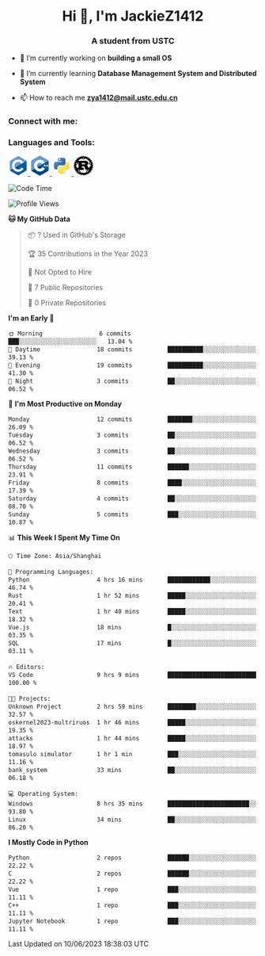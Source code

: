 <h1 align="center">Hi 👋, I'm JackieZ1412</h1>
<h3 align="center">A student from USTC</h3>

- 🔭 I’m currently working on **building a small OS**

- 🌱 I’m currently learning **Database Management System and Distributed System**

- 📫 How to reach me **zya1412@mail.ustc.edu.cn**

<h3 align="left">Connect with me:</h3>
<p align="left">
</p>

<h3 align="left">Languages and Tools:</h3>
<p align="left"> <a href="https://www.cprogramming.com/" target="_blank" rel="noreferrer"> <img src="https://raw.githubusercontent.com/devicons/devicon/master/icons/c/c-original.svg" alt="c" width="40" height="40"/> </a> <a href="https://www.w3schools.com/cpp/" target="_blank" rel="noreferrer"> <img src="https://raw.githubusercontent.com/devicons/devicon/master/icons/cplusplus/cplusplus-original.svg" alt="cplusplus" width="40" height="40"/> </a> <a href="https://www.python.org" target="_blank" rel="noreferrer"> <img src="https://raw.githubusercontent.com/devicons/devicon/master/icons/python/python-original.svg" alt="python" width="40" height="40"/> </a> <a href="https://www.rust-lang.org" target="_blank" rel="noreferrer"> <img src="https://raw.githubusercontent.com/devicons/devicon/master/icons/rust/rust-plain.svg" alt="rust" width="40" height="40"/> </a> </p>



<!--START_SECTION:waka-->
![Code Time](http://img.shields.io/badge/Code%20Time-431%20hrs%2051%20mins-blue)

![Profile Views](http://img.shields.io/badge/Profile%20Views-0-blue)

**🐱 My GitHub Data** 

> 📦 ? Used in GitHub's Storage 
 > 
> 🏆 35 Contributions in the Year 2023
 > 
> 🚫 Not Opted to Hire
 > 
> 📜 7 Public Repositories 
 > 
> 🔑 0 Private Repositories 
 > 
**I'm an Early 🐤** 

```text
🌞 Morning                6 commits           ███░░░░░░░░░░░░░░░░░░░░░░   13.04 % 
🌆 Daytime                18 commits          ██████████░░░░░░░░░░░░░░░   39.13 % 
🌃 Evening                19 commits          ██████████░░░░░░░░░░░░░░░   41.30 % 
🌙 Night                  3 commits           ██░░░░░░░░░░░░░░░░░░░░░░░   06.52 % 
```
📅 **I'm Most Productive on Monday** 

```text
Monday                   12 commits          ███████░░░░░░░░░░░░░░░░░░   26.09 % 
Tuesday                  3 commits           ██░░░░░░░░░░░░░░░░░░░░░░░   06.52 % 
Wednesday                3 commits           ██░░░░░░░░░░░░░░░░░░░░░░░   06.52 % 
Thursday                 11 commits          ██████░░░░░░░░░░░░░░░░░░░   23.91 % 
Friday                   8 commits           ████░░░░░░░░░░░░░░░░░░░░░   17.39 % 
Saturday                 4 commits           ██░░░░░░░░░░░░░░░░░░░░░░░   08.70 % 
Sunday                   5 commits           ███░░░░░░░░░░░░░░░░░░░░░░   10.87 % 
```


📊 **This Week I Spent My Time On** 

```text
🕑︎ Time Zone: Asia/Shanghai

💬 Programming Languages: 
Python                   4 hrs 16 mins       ████████████░░░░░░░░░░░░░   46.74 % 
Rust                     1 hr 52 mins        █████░░░░░░░░░░░░░░░░░░░░   20.41 % 
Text                     1 hr 40 mins        █████░░░░░░░░░░░░░░░░░░░░   18.32 % 
Vue.js                   18 mins             █░░░░░░░░░░░░░░░░░░░░░░░░   03.35 % 
SQL                      17 mins             █░░░░░░░░░░░░░░░░░░░░░░░░   03.11 % 

🔥 Editors: 
VS Code                  9 hrs 9 mins        █████████████████████████   100.00 % 

🐱‍💻 Projects: 
Unknown Project          2 hrs 59 mins       ████████░░░░░░░░░░░░░░░░░   32.57 % 
oskernel2023-multriruos  1 hr 46 mins        █████░░░░░░░░░░░░░░░░░░░░   19.35 % 
attacks                  1 hr 44 mins        █████░░░░░░░░░░░░░░░░░░░░   18.97 % 
tomasulo simulator       1 hr 1 min          ███░░░░░░░░░░░░░░░░░░░░░░   11.16 % 
bank_system              33 mins             ██░░░░░░░░░░░░░░░░░░░░░░░   06.18 % 

💻 Operating System: 
Windows                  8 hrs 35 mins       ███████████████████████░░   93.80 % 
Linux                    34 mins             ██░░░░░░░░░░░░░░░░░░░░░░░   06.20 % 
```

**I Mostly Code in Python** 

```text
Python                   2 repos             ██████░░░░░░░░░░░░░░░░░░░   22.22 % 
C                        2 repos             ██████░░░░░░░░░░░░░░░░░░░   22.22 % 
Vue                      1 repo              ███░░░░░░░░░░░░░░░░░░░░░░   11.11 % 
C++                      1 repo              ███░░░░░░░░░░░░░░░░░░░░░░   11.11 % 
Jupyter Notebook         1 repo              ███░░░░░░░░░░░░░░░░░░░░░░   11.11 % 
```




 Last Updated on 10/06/2023 18:38:03 UTC
<!--END_SECTION:waka-->

